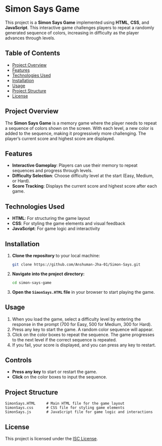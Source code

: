 # Simon Says Game

This project is a **Simon Says Game** implemented using **HTML**, **CSS**, and **JavaScript**. This interactive game challenges players to repeat a randomly generated sequence of colors, increasing in difficulty as the player advances through levels.

## Table of Contents

- [Project Overview](#project-overview)
- [Features](#features)
- [Technologies Used](#technologies-used)
- [Installation](#installation)
- [Usage](#usage)
- [Project Structure](#project-structure)
- [License](#license)

## Project Overview

The **Simon Says Game** is a memory game where the player needs to repeat a sequence of colors shown on the screen. With each level, a new color is added to the sequence, making it progressively more challenging. The player’s current score and highest score are displayed.

## Features

- **Interactive Gameplay**: Players can use their memory to repeat sequences and progress through levels.
- **Difficulty Selection**: Choose difficulty level at the start (Easy, Medium, or Hard).
- **Score Tracking**: Displays the current score and highest score after each game.

## Technologies Used

- **HTML**: For structuring the game layout
- **CSS**: For styling the game elements and visual feedback
- **JavaScript**: For game logic and interactivity

## Installation

1. **Clone the repository** to your local machine:
   ```bash
   git clone https://github.com/Anshuman-Jha-01/Simon-Says.git

2. **Navigate into the project directory:**
    ```bash
    cd simon-says-game

3. **Open the ```SimonSays.HTML``` file** in your browser to start playing the game.

## Usage

1. When you load the game, select a difficulty level by entering the response in the prompt (700 for Easy, 500 for Medium, 300 for Hard).
2. Press any key to start the game. A random color sequence will appear.
3. Click on the color boxes to repeat the sequence. The game progresses to the next level if the correct sequence is repeated.
4. If you fail, your score is displayed, and you can press any key to restart.

## Controls

- **Press any key** to start or restart the game.
- **Click** on the color boxes to input the sequence.

## Project Structure

```
SimonSays.HTML     # Main HTML file for the game layout
SimonSays.css      # CSS file for styling game elements
SimonSays.js       # JavaScript file for game logic and interactions
```

## License 

This project is licensed under the [ISC License](https://opensource.org/licenses/ISC).
